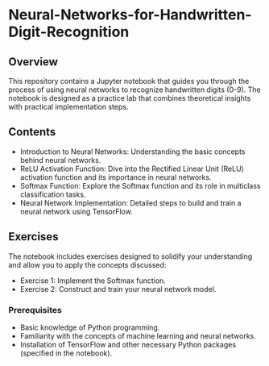 # Neural-Networks-for-Handwritten-Digit-Recognition

## Overview
This repository contains a Jupyter notebook that guides you through the process of using neural networks to recognize handwritten digits (0-9). The notebook is designed as a practice lab that combines theoretical insights with practical implementation steps.

## Contents
- Introduction to Neural Networks: Understanding the basic concepts behind neural networks.
- ReLU Activation Function: Dive into the Rectified Linear Unit (ReLU) activation function and its importance in neural networks.
- Softmax Function: Explore the Softmax function and its role in multiclass classification tasks.
- Neural Network Implementation: Detailed steps to build and train a neural network using TensorFlow.

## Exercises
The notebook includes exercises designed to solidify your understanding and allow you to apply the concepts discussed:

- Exercise 1: Implement the Softmax function.
- Exercise 2: Construct and train your neural network model.

### Prerequisites
- Basic knowledge of Python programming.
- Familiarity with the concepts of machine learning and neural networks.
- Installation of TensorFlow and other necessary Python packages (specified in the notebook).
